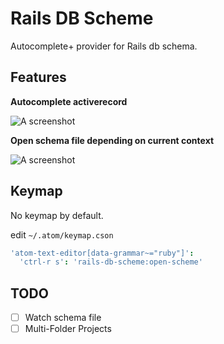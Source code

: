 # Rails DB Scheme

Autocomplete+ provider for Rails db schema.

## Features

**Autocomplete activerecord**

![A screenshot](https://i.gyazo.com/5dc09fb3ac9d18881e6d7e32d244698c.gif)

**Open schema file depending on current context**

![A screenshot](https://i.gyazo.com/7657febab1170ca47deaac26a577de4c.gif)

## Keymap

No keymap by default.

edit `~/.atom/keymap.cson`

```coffeescript
'atom-text-editor[data-grammar~="ruby"]':
  'ctrl-r s': 'rails-db-scheme:open-scheme'
```

## TODO

- [ ] Watch schema file
- [ ] Multi-Folder Projects
